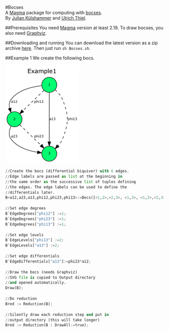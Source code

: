 #Bocses  
A [Magma](http://magma.maths.usyd.edu.au) package for computing with [bocses](https://arxiv.org/abs/1601.03899).  
By [Julian Külshammer](http://www.iaz.uni-stuttgart.de/LstAGeoAlg/Kuelshammer/) and [Ulrich Thiel](http://www.mathematik.uni-stuttgart.de/~thiel/).


##Prerequisites
You need [Magma](http://magma.maths.usyd.edu.au) version at least 2.19. To draw bocses, you also need [Graphviz](http://www.graphviz.org/Download..php).

##Downloading and running
You can download the latest version as a zip archive [here](https://bitbucket.org/ulthiel/bocses/downloads). Then just run ```sh Bocses.sh```.

##Example 1
We create the following bocs.

![](Example1.png)

```python
//Create the bocs (differential biquiver) with 6 edges.
//Edge labels are passed as list at the beginning in
//the same order as the successive list of tuples defining
//the edges. The edge labels can be used to define the
//differentials later.
B<a12,a23,a13,phi12,phi23,phi13>:=Bocs([<1,2>,<2,3>, <1,3>, <1,2>,<2,3>,<1,3>] : Title:="Example1"); 

//Set edge degrees
B`EdgeDegrees["phi12"] :=1;
B`EdgeDegrees["phi23"] :=1;
B`EdgeDegrees["phi13"] :=1;

//Set edge levels
B`EdgeLevels["phi13"] :=2;
B`EdgeLevels["a13"] :=2;

//Set edge differentials
B`EdgeDifferentials["a13"]:=phi23*a12;

//Draw the bocs (needs Graphviz)
//SVG file is copied to Output directory
//and opened automatically.
Draw(B);

//Do reduction
Bred := Reduction(B);

//Silently draw each reduction step and put in 
//output directory (this will take longer)
Bred := Reduction(B : DrawAll:=true);
```